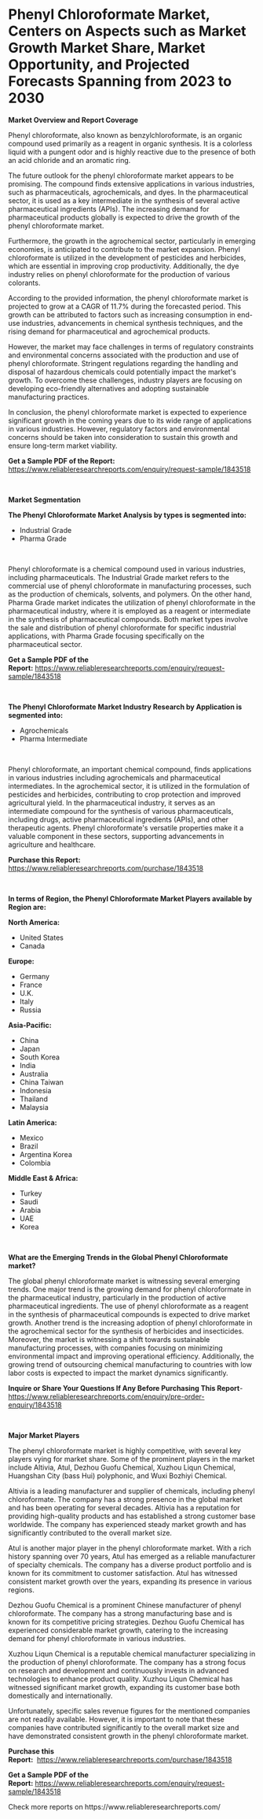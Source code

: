 <p><h1>Phenyl Chloroformate Market, Centers on Aspects such as Market Growth Market Share, Market Opportunity, and Projected Forecasts Spanning from 2023 to 2030</h1></p><p><strong>Market Overview and Report Coverage</strong></p>
<p><p>Phenyl chloroformate, also known as benzylchloroformate, is an organic compound used primarily as a reagent in organic synthesis. It is a colorless liquid with a pungent odor and is highly reactive due to the presence of both an acid chloride and an aromatic ring.</p><p>The future outlook for the phenyl chloroformate market appears to be promising. The compound finds extensive applications in various industries, such as pharmaceuticals, agrochemicals, and dyes. In the pharmaceutical sector, it is used as a key intermediate in the synthesis of several active pharmaceutical ingredients (APIs). The increasing demand for pharmaceutical products globally is expected to drive the growth of the phenyl chloroformate market.</p><p>Furthermore, the growth in the agrochemical sector, particularly in emerging economies, is anticipated to contribute to the market expansion. Phenyl chloroformate is utilized in the development of pesticides and herbicides, which are essential in improving crop productivity. Additionally, the dye industry relies on phenyl chloroformate for the production of various colorants.</p><p>According to the provided information, the phenyl chloroformate market is projected to grow at a CAGR of 11.7% during the forecasted period. This growth can be attributed to factors such as increasing consumption in end-use industries, advancements in chemical synthesis techniques, and the rising demand for pharmaceutical and agrochemical products.</p><p>However, the market may face challenges in terms of regulatory constraints and environmental concerns associated with the production and use of phenyl chloroformate. Stringent regulations regarding the handling and disposal of hazardous chemicals could potentially impact the market's growth. To overcome these challenges, industry players are focusing on developing eco-friendly alternatives and adopting sustainable manufacturing practices.</p><p>In conclusion, the phenyl chloroformate market is expected to experience significant growth in the coming years due to its wide range of applications in various industries. However, regulatory factors and environmental concerns should be taken into consideration to sustain this growth and ensure long-term market viability.</p></p>
<p><strong>Get a Sample PDF of the Report:</strong> <a href="https://www.reliableresearchreports.com/enquiry/request-sample/1843518">https://www.reliableresearchreports.com/enquiry/request-sample/1843518</a></p>
<p>&nbsp;</p>
<p><strong>Market Segmentation</strong></p>
<p><strong>The Phenyl Chloroformate Market Analysis by types is segmented into:</strong></p>
<p><ul><li>Industrial Grade</li><li>Pharma Grade</li></ul></p>
<p>&nbsp;</p>
<p><p>Phenyl chloroformate is a chemical compound used in various industries, including pharmaceuticals. The Industrial Grade market refers to the commercial use of phenyl chloroformate in manufacturing processes, such as the production of chemicals, solvents, and polymers. On the other hand, Pharma Grade market indicates the utilization of phenyl chloroformate in the pharmaceutical industry, where it is employed as a reagent or intermediate in the synthesis of pharmaceutical compounds. Both market types involve the sale and distribution of phenyl chloroformate for specific industrial applications, with Pharma Grade focusing specifically on the pharmaceutical sector.</p></p>
<p><strong>Get a Sample PDF of the Report:</strong>&nbsp;<a href="https://www.reliableresearchreports.com/enquiry/request-sample/1843518">https://www.reliableresearchreports.com/enquiry/request-sample/1843518</a></p>
<p>&nbsp;</p>
<p><strong>The Phenyl Chloroformate Market Industry Research by Application is segmented into:</strong></p>
<p><ul><li>Agrochemicals</li><li>Pharma Intermediate</li></ul></p>
<p>&nbsp;</p>
<p><p>Phenyl chloroformate, an important chemical compound, finds applications in various industries including agrochemicals and pharmaceutical intermediates. In the agrochemical sector, it is utilized in the formulation of pesticides and herbicides, contributing to crop protection and improved agricultural yield. In the pharmaceutical industry, it serves as an intermediate compound for the synthesis of various pharmaceuticals, including drugs, active pharmaceutical ingredients (APIs), and other therapeutic agents. Phenyl chloroformate's versatile properties make it a valuable component in these sectors, supporting advancements in agriculture and healthcare.</p></p>
<p><strong>Purchase this Report:</strong>&nbsp; <a href="https://www.reliableresearchreports.com/purchase/1843518">https://www.reliableresearchreports.com/purchase/1843518</a></p>
<p>&nbsp;</p>
<p><strong>In terms of Region, the Phenyl Chloroformate Market Players available by Region are:</strong></p>
<p>
    <p> <strong> North America: </strong>
        <ul>
            <li>United States</li>
            <li>Canada</li>
        </ul>
        </p> 
    <p> <strong> Europe: </strong>
        <ul>
            <li>Germany</li>
            <li>France</li>
            <li>U.K.</li>
            <li>Italy</li>
            <li>Russia</li>
        </ul>
        </p> 
    <p> <strong> Asia-Pacific: </strong>
        <ul>
            <li>China</li>
            <li>Japan</li>
            <li>South Korea</li>
            <li>India</li>
            <li>Australia</li>
            <li>China Taiwan</li>
            <li>Indonesia</li>
            <li>Thailand</li>
            <li>Malaysia</li>
        </ul>
        </p> 
    <p> <strong> Latin America: </strong>
        <ul>
            <li>Mexico</li>
            <li>Brazil</li>
            <li>Argentina Korea</li>
            <li>Colombia</li>
        </ul>
        </p> 
    <p> <strong> Middle East & Africa: </strong>
        <ul>
            <li>Turkey</li>
            <li>Saudi</li>
            <li>Arabia</li>
            <li>UAE</li>
            <li>Korea</li>
        </ul>
    </p>
    </p>
<p>&nbsp;</p>
<p><strong>What are the Emerging Trends in the Global Phenyl Chloroformate market?</strong></p>
<p><p>The global phenyl chloroformate market is witnessing several emerging trends. One major trend is the growing demand for phenyl chloroformate in the pharmaceutical industry, particularly in the production of active pharmaceutical ingredients. The use of phenyl chloroformate as a reagent in the synthesis of pharmaceutical compounds is expected to drive market growth. Another trend is the increasing adoption of phenyl chloroformate in the agrochemical sector for the synthesis of herbicides and insecticides. Moreover, the market is witnessing a shift towards sustainable manufacturing processes, with companies focusing on minimizing environmental impact and improving operational efficiency. Additionally, the growing trend of outsourcing chemical manufacturing to countries with low labor costs is expected to impact the market dynamics significantly.</p></p>
<p><strong>Inquire or Share Your Questions If Any Before Purchasing This Report</strong>- <a href="https://www.reliableresearchreports.com/enquiry/pre-order-enquiry/1843518">https://www.reliableresearchreports.com/enquiry/pre-order-enquiry/1843518</a></p>
<p>&nbsp;</p>
<p><strong>Major Market Players</strong></p>
<p><p>The phenyl chloroformate market is highly competitive, with several key players vying for market share. Some of the prominent players in the market include Altivia, Atul, Dezhou Guofu Chemical, Xuzhou Liqun Chemical, Huangshan City (bass Hui) polyphonic, and Wuxi Bozhiyi Chemical. </p><p>Altivia is a leading manufacturer and supplier of chemicals, including phenyl chloroformate. The company has a strong presence in the global market and has been operating for several decades. Altivia has a reputation for providing high-quality products and has established a strong customer base worldwide. The company has experienced steady market growth and has significantly contributed to the overall market size.</p><p>Atul is another major player in the phenyl chloroformate market. With a rich history spanning over 70 years, Atul has emerged as a reliable manufacturer of specialty chemicals. The company has a diverse product portfolio and is known for its commitment to customer satisfaction. Atul has witnessed consistent market growth over the years, expanding its presence in various regions.</p><p>Dezhou Guofu Chemical is a prominent Chinese manufacturer of phenyl chloroformate. The company has a strong manufacturing base and is known for its competitive pricing strategies. Dezhou Guofu Chemical has experienced considerable market growth, catering to the increasing demand for phenyl chloroformate in various industries.</p><p>Xuzhou Liqun Chemical is a reputable chemical manufacturer specializing in the production of phenyl chloroformate. The company has a strong focus on research and development and continuously invests in advanced technologies to enhance product quality. Xuzhou Liqun Chemical has witnessed significant market growth, expanding its customer base both domestically and internationally.</p><p>Unfortunately, specific sales revenue figures for the mentioned companies are not readily available. However, it is important to note that these companies have contributed significantly to the overall market size and have demonstrated consistent growth in the phenyl chloroformate market.</p></p>
<p><strong>Purchase this Report:</strong>&nbsp;&nbsp;<a href="https://www.reliableresearchreports.com/purchase/1843518">https://www.reliableresearchreports.com/purchase/1843518</a></p>
<p></p>
<p><strong>Get a Sample PDF of the Report:</strong>&nbsp;<a href="https://www.reliableresearchreports.com/enquiry/request-sample/1843518">https://www.reliableresearchreports.com/enquiry/request-sample/1843518</a></p>
<p>Check more reports on https://www.reliableresearchreports.com/</p>